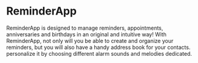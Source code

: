 # ReminderApp
ReminderApp is designed to manage reminders, appointments, anniversaries and birthdays in an original and intuitive way! With ReminderApp, not only will you be able to create and organize your reminders, but you will also have a handy address book for your contacts. personalize it by choosing different alarm sounds and melodies dedicated.
